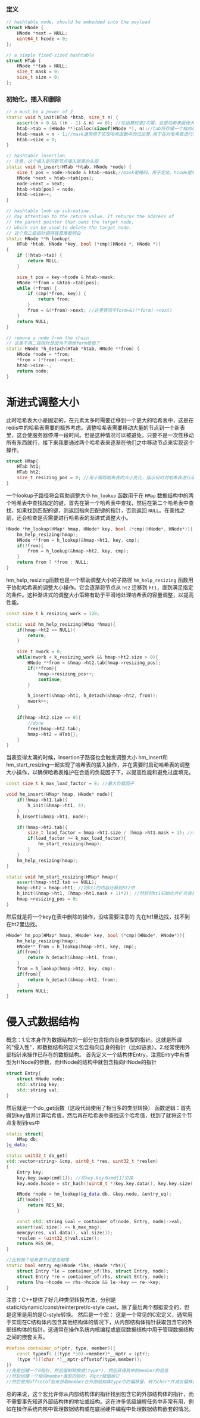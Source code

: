 ### 定义
```C++
// hashtable node, should be embedded into the payload
struct HNode {
    HNode *next = NULL;
    uint64_t hcode = 0;
};

// a simple fixed-sized hashtable
struct HTab {
    HNode **tab = NULL;
    size_t mask = 0;
    size_t size = 0;
};
```
### 初始化，插入和删除
```C++
// n must be a power of 2
static void h_init(HTab *htab, size_t n) {
    assert(n > 0 && ((n - 1) & n) == 0); //位运算检查2次幂，这是哈希表最佳大小选择，以便哈希函数可以均匀分布数据
    htab->tab = (HNode **)calloc(sizeof(HNode *), n);//tab将存储一个指向存储桶的指针数组。
    htab->mask = n - 1;//mask通常用于实现哈希函数中的位运算,用于在对哈希表进行索引操作时执行按位AND操作。通常将其设置为n - 1，因为n是2的幂，这意味着n - 1的所有位都被设置为1。以确保计算出的哈希值在数组大小范围内。
    htab->size = 0;
}

// hashtable insertion
// 注意，这个插入是将新节点插入链表的头部
static void h_insert(HTab *htab, HNode *node) {
    size_t pos = node->hcode & htab->mask;//mask是掩码，用于定位，hcode是哈希码
    HNode *next = htab->tab[pos];
    node->next = next;
    htab->tab[pos] = node;
    htab->size++;
}

// hashtable look up subroutine.
// Pay attention to the return value. It returns the address of
// the parent pointer that owns the target node,
// which can be used to delete the target node.
// 这个鬼二级指针搞得我真难看明白
static HNode **h_lookup(
    HTab *htab, HNode *key, bool (*cmp)(HNode *, HNode *))
{
    if (!htab->tab) {
        return NULL;
    }

    size_t pos = key->hcode & htab->mask;
    HNode **from = &htab->tab[pos];
    while (*from) {
        if (cmp(*from, key)) {
            return from;
        }
        from = &(*from)->next; //这里等同于form=&((*form)->next)
    }
    return NULL;
}

// remove a node from the chain
// 这里不用二级指针是因为不用给form赋值了
static HNode *h_detach(HTab *htab, HNode **from) {
    HNode *node = *from;
    *from = (*from)->next;
    htab->size--;
    return node;
}
```
# 渐进式调整大小
此时哈希表大小是固定的，在元素太多时需要迁移到一个更大的哈希表中，这是在redis中的哈希表需要的额外考虑。调整哈希表需要移动大量的节点到一个新表里，这会使服务器停滞一段时间。但是这种情况可以被避免，只要不是一次性移动所有东西就行，接下来我要通过两个哈希表来逐渐在他们之中移动节点来实现这个操作。
```c++
struct HMap{
	HTab ht1;
	HTab ht2;
	size_t resizing_pos = 0; //用于跟踪哈希表的大小变化，指示何时对哈希表进行渐进式的调整大小
}
```
一个lookup子路径将会帮助调整大小
`hm_lookup` 函数用于在 `HMap` 数据结构中的两个哈希表中查找指定的键，首先在第一个哈希表中查找，然后在第二个哈希表中查找，如果找到匹配的键，则返回指向匹配键的指针，否则返回 `NULL`。在查找之前，还会检查是否需要进行哈希表的渐进式调整大小。
```c++
HNode *hm_lookup(HMap* hmap, HNode* key, bool (*cmp)(HNode*, HNode*)){
	hm_help_resizing(hmap);
	HNode **from = h_lookup(&hmap->ht1, key, cmp);
	if(!from){
		from = h_lookup(&hmap->ht2, key, cmp);
	}
	return from ? *from : NULL;
}
```
hm_help_resizing函数也是一个帮助调整大小的子路径
`hm_help_resizing` 函数用于协助哈希表的调整大小操作。它会逐渐将节点从 `ht2` 迁移到 `ht1`，直到满足指定的条件。这种渐进式的调整大小策略有助于平滑地处理哈希表的容量调整，以提高性能。
```c++
const size_t k_resizing_work = 128;

static void hm_help_resizing(HMap *hmap){
	if(hmap->ht2 == NULL){
		return;
	}

	size_t nwork = 0;
	while(nwork < k_resizing_work && hmap->ht2.size > 0){
		HNode **from = &hmap->ht2.tab[hmap->resizing_pos];
		if(!*from){
			hmap->resizing_pos++;
			continue;
		}

		h_insert(&hmap->ht1, h_detach(&hmap->ht2, from));
		nwork++;
	}

	if(hmap->ht2.size == 0){
		//done
		free(hmap->ht2.tab);
		hmap->ht2 = HTab{};
	}
}
```
当表变得太满的时候，insertion子路径也会触发调整大小
hm_insert和hm_start_resizing一起实现了哈希表的插入操作，并在需要时启动哈希表的调整大小操作，以确保哈希表维护在合适的负载因子下，以提高性能和避免过度填充。
```c++
const size_t k_max_load_factor = 8; //最大负载因子

void hm_insert(HMap* hmap, HNode* node){
	if(!hmap->ht1.tab){
		h_init(&hmap->ht1, 4);
	}
	h_insert(&hmap->ht1, node);

	if(!hmap->ht2.tab){
		size_t load_factor = hmap->ht1.size / (hmap->ht1.mask + 1); //mask=n-1，mask+1也就是ht1.tab的容量
		if(load_factor >= k_max_load_factor){
			hm_start_resizing(hmap);
		}
	}
	hm_help_resizing(hmap);
}

static void hm_start_resizing(HMap* hmap){
	assert(hmap->ht2.tab == NULL);
	hmap->ht2 = hmap->ht1; //将ht1的内容迁移到ht2中
	h_init(&hmap->ht1, (hmap->ht1.mask + 1)*2); //然后将ht1初始化并扩充容量为原来两倍
	hmap->resizing_pos = 0;
}
```
然后就是将一个key在表中删除的操作，没啥需要注意的
先在ht1里边找，找不到在ht2里边找。
```c++
HNode* hm_pop(HMap* hmap, HNode* key, bool (*cmp)(HNode*, HNode*)){
	hm_help_resizing(hmap);
	HNode** from = h_lookup(hmap->ht1, key, cmp);
	if(from){
		return h_detach(&hmap->ht1, from);	
	}
	from = h_lookup(hmap->ht2, key, cmp);
	if(from){
		return h_detach(&hmap->ht2, from);
	}
	return NULL;
}
```
# 侵入式数据结构
概念：1.它本身作为数据结构的一部分包含指向自身类型的指针。这就是所谓的"侵入性"，即数据结构的定义包含指向自身的指针（比如链表）。2.经常使用外部指针来操作已存在的数据结构。
首先定义一个结构体Entry，注意Entry中有类型为HNode的参数，而HNode的结构中就包含指向HNode的指针
```c++
struct Entry{
	struct HNode node;
	std::string key;
	std::string val;
}
```
然后就是一个do_get函数（这段代码使用了相当多的类型转换）
函数逻辑：首先得到key值并计算哈希值，然后再在哈希表中查找这个哈希值，找到了就将这个节点复制到res中
```c++
static struct{
	HMap db;
}g_data;

static unit32_t do_get(
std::vector<string> &cmp, uint8_t *res, uint32_t *reslen)
{
	Entry key;
	key.key.swap(cmd[1]); //将key.key与cmd[1]交换
	key.node.hcode = str_hash((uint8_t *)key.key.data(), key.key.size()); //计算key.key.data并得到哈希码

	HNode *node = hm_lookup(&g_data.db, &key.node, &entry_eq);
	if(!node){
		return RES_NX;
	}

	const std::string &val = container_of(node, Entry, node)->val;
	assert(val.size() <= k_max_msg);
	memcpy(res, val.data(), val.size());
	*reslen = (uint32_t)val.size();
	return RES_OK;
}

//比较两个哈希表节点是否相等
static bool entry_eq(HNode *lhs, HNode *rhs){
	struct Entry *le = container_of(lhs, struct Entry, node);
	struct Entry *re = container_of(rhs, struct Entry, node);
	return lhs->hcode == rhs->hcode && le->key == re->key;
}
```
注意：C++提供了好几种类型转换方法，分别是static/dynamic/const/reinterpret/c-style cast，除了最后两个都挺安全的，但是这里是用的是C-style转换。
然后是一个宏：
这是一个常见的C宏定义，通常用于实现在C结构体内包含其他结构体的情况下，从内部结构体指针获取包含它的外部结构体的指针。这通常在操作系统内核编程或底层数据结构中用于管理数据结构之间的嵌套关系。
```c++
#define container_of(ptr, type, member)({
	const typeof( ((type *)0)->member)*__mptr = (ptr);
	(type *)((char *)__mptr-offsetof(type,member));
})
//先是创建一个0指针，然后强制转换成(type*)，然后获得其中的member的信息
//然后创建一个指向member类型的指针，将ptr赋值给它
//然后使用offsetof宏来获取member在外部结构体type中的偏移量，转为char*并减去偏移量，再重新转换为type*类型
```
总的来说，这个宏允许你从内部结构体的指针找到包含它的外部结构体的指针，而不需要事先知道外部结构体的地址或结构。这在许多低级编程任务中非常有用，例如在操作系统内核中管理数据结构或在底层硬件编程中处理数据结构嵌套的情况。
